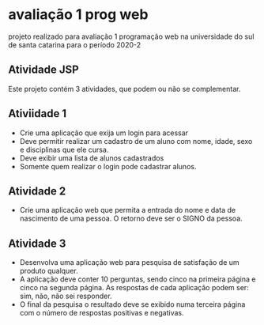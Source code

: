 # avaliação 1 prog web
 projeto realizado para avaliação 1 programação web na universidade do sul de santa catarina para o período 2020-2
## Atividade JSP
Este projeto contém 3 atividades, que podem ou não se complementar.
## Ativiidade 1
* Crie uma aplicação que exija um login para acessar
* Deve permitir realizar um cadastro de um aluno com nome, idade, 
sexo e disciplinas que ele cursa.
* Deve exibir uma lista de alunos cadastrados
* Somente quem realizar o login pode cadastrar alunos.

## Atividade 2
* Crie uma aplicação web que permita a entrada do nome e data de 
nascimento de uma pessoa. O retorno deve ser o SIGNO da pessoa.

## Atividade 3
* Desenvolva uma aplicação web para pesquisa de satisfação de um 
produto qualquer. 
* A aplicação deve conter 10 perguntas, sendo cinco na primeira página 
e cinco na segunda página. As respostas de cada aplicação podem ser: 
sim, não, não sei responder.
* O final da pesquisa o resultado deve se exibido numa terceira página 
com o número de respostas positivas e negativas.